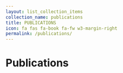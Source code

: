 ```yaml
---
layout: list_collection_items
collection_name: publications
title: PUBLICATIONS
icon: fa fas fa-book fa-fw w3-margin-right
permalink: /publications/
---
```


# Publications
